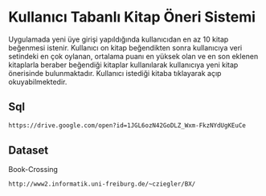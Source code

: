 # Kullanıcı Tabanlı Kitap Öneri Sistemi 

  Uygulamada yeni üye girişi yapıldığında kullanıcıdan en az 10 kitap beğenmesi istenir. Kullanıcı on kitap beğendikten sonra kullanıcıya veri setindeki en çok oylanan, ortalama puanı en yüksek olan ve en son eklenen kitaplarla beraber beğendiği kitaplar kullanılarak kullanıcıya yeni kitap önerisinde bulunmaktadır. Kullanıcı istediği kitaba tıklayarak açıp okuyabilmektedir. 
  
 

 
## Sql 
```bash
https://drive.google.com/open?id=1JGL6ozN42GoDLZ_Wxm-FkzNYdUgKEuCe
```
##  Dataset
Book-Crossing 
```bash
http://www2.informatik.uni-freiburg.de/~cziegler/BX/
```
